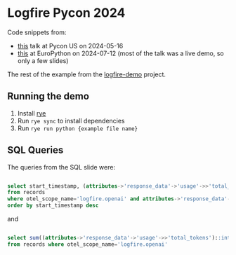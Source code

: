 # Logfire Pycon 2024

Code snippets from:
* [this](https://slides.com/samuelcolvin-pydantic/deck) talk at Pycon US on 2024-05-16
* [this](https://slides.com/samuelcolvin-pydantic/logfire-pycon-2024) at EuroPython on 2024-07-12 (most of the talk was a live demo, so only a few slides)

The rest of the example from the [logfire-demo](https://github.com/pydantic/logfire-demo) project.

## Running the demo

1. Install [rye]()
2. Run `rye sync` to install dependencies
3. Run `rye run python {example file name}`

## SQL Queries

The queries from the SQL slide were:

```sql

select start_timestamp, (attributes->'response_data'->'usage'->>'total_tokens')::int as usage, attributes->'response_data'->'message'->>'content' as message
from records 
where otel_scope_name='logfire.openai' and attributes->'response_data'->'message' ? 'content'
order by start_timestamp desc
```

and

```sql

select sum((attributes->'response_data'->'usage'->>'total_tokens')::int)
from records where otel_scope_name='logfire.openai'
```
